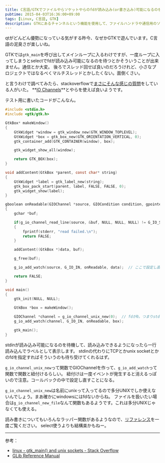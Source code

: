 ```yaml
---
title: C言語/GTKでファイルやらソケットやらのfdが読み込み(or書き込み)可能になるのを待ちたい。
pubtime: 2015-04-03T16:36:00+09:00
tags: [Linux, C言語, GTK]
description: GTKにあるチャンネルという機能を使用して、ファイルハンドラや通信用のソケットなどのfdが読み書き可能になるのを待つためのC言語のコードを書いてみました。
---
```


qtがどんどん優勢になっている気がする昨今、なぜかGTKで遊んでいます。C言語の泥臭さが楽しいね。

GTKでは`gtk_main`を呼び出してメインループに入るわけですが、一度ループに入ってしまうとselectでfdが読み込み可能になるのを待つとかそういうことが出来ません。通信とか大変。
後ろでスレッド回せば良いのだろうけれど、小さなプロジェクトではなるべくマルチスレッドとかしたくない。面倒くさい。

と言うわけで調べてみたら、stackoverflowで[まさにそんな感じの質問](http://stackoverflow.com/questions/8826523/gtk-main-and-unix-sockets)をしている人がいた。
**[IO Channels](http://www.gtk.org/api/2.6/glib/glib-IO-Channels.html)**とやらを使えば良いようです。

テスト用に書いたコードがこんなん。
``` c
#include <stdio.h>
#include <gtk/gtk.h>

GtkBox* makeWindow()
{
    GtkWidget *window = gtk_window_new(GTK_WINDOW_TOPLEVEL);
    GtkWidget *box = gtk_box_new(GTK_ORIENTATION_VERTICAL, 0);
    gtk_container_add(GTK_CONTAINER(window), box);

    gtk_widget_show_all(window);

    return GTK_BOX(box);
}

void addContent(GtkBox *parent, const char* string)
{
    GtkWidget *label = gtk_label_new(string);
    gtk_box_pack_start(parent, label, FALSE, FALSE, 0);
    gtk_widget_show(label);
}

gboolean onReadable(GIOChannel *source, GIOCondition condition, gpointer data)
{
    gchar *buf;

    if(g_io_channel_read_line(source, &buf, NULL, NULL, NULL) != G_IO_STATUS_NORMAL)
    {
        fprintf(stderr, "read failed.\n");
        return FALSE;
    }

    addContent((GtkBox *)data, buf);

    g_free(buf);

    g_io_add_watch(source, G_IO_IN, onReadable, data);  // ここで設定し直さないと一度しか呼んでくれないっぽい。

    return FALSE;
}

void main()
{
    gtk_init(NULL, NULL);

    GtkBox *box = makeWindow();

    GIOChannel *channel = g_io_channel_unix_new(0);  // fdが0。つまりstdin。
    g_io_add_watch(channel, G_IO_IN, onReadable, box);

    gtk_main();
}
```
stdinが読み込み可能になるのを待機して、読み込みできるようになったら一行読み込んでラベルとして表示します。
stdinの代わりにTCPとかunix socketとかのfdを指定すればそういうのも待ち受けてくれるはず。

`g_io_channel_unix_new`って関数でGIOChannelを作って、`g_io_add_watch`って関数で関数と紐付けるらしい。
紐付けは一度イベントが発生すると消えるっぽいので注意。コールバックの中で設定し直すことになる。

`g_io_channel_unix_new`は名前にunixって入ってるので多分UNIXでしか使えないんでしょう。まあ確かにwindowsにはfdないからね。
ファイルを扱いたい場合は`g_io_channel_new_file`なんて関数もあるようです。これは多分UNIXじゃなくても使える。

読み書きについてもいろんなラッパー関数があるようなので、[リファレンス](http://www.gtk.org/api/2.6/glib/glib-IO-Channels.html)を一度ご覧ください。
select使うよりも結構楽かもねー。

---

参考：
- [linux - gtk\_main() and unix sockets - Stack Overflow](http://stackoverflow.com/questions/8826523/gtk-main-and-unix-sockets)
- [GLib Reference Manual](http://www.gtk.org/api/2.6/glib/glib-IO-Channels.html)
